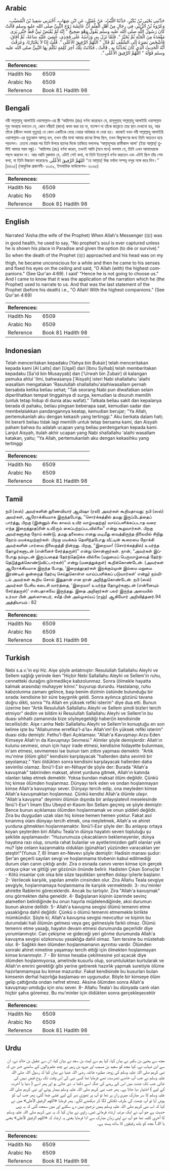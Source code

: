 ## Arabic


<div dir="rtl" lang="ar" style={{fontSize:'larger',backgroundColor:'#f8f9fa',padding:20}}>
حَدَّثَنِي يَحْيَى بْنُ بُكَيْرٍ، حَدَّثَنَا اللَّيْثُ، عَنْ عُقَيْلٍ، عَنِ ابْنِ شِهَابٍ، أَخْبَرَنِي سَعِيدُ بْنُ الْمُسَيَّبِ، وَعُرْوَةُ بْنُ الزُّبَيْرِ، فِي رِجَالٍ مِنْ أَهْلِ الْعِلْمِ أَنَّ عَائِشَةَ زَوْجَ النَّبِيِّ صلى الله عليه وسلم قَالَتْ كَانَ رَسُولُ اللَّهِ صلى الله عليه وسلم يَقُولُ وَهْوَ صَحِيحٌ ‏"‏ إِنَّهُ لَمْ يُقْبَضْ نَبِيٌّ قَطُّ حَتَّى يَرَى مَقْعَدَهُ مِنَ الْجَنَّةِ ثُمَّ يُخَيَّرُ ‏"‏‏.‏ فَلَمَّا نَزَلَ بِهِ، وَرَأْسُهُ عَلَى فَخِذِي، غُشِيَ عَلَيْهِ سَاعَةً، ثُمَّ أَفَاقَ، فَأَشْخَصَ بَصَرَهُ إِلَى السَّقْفِ ثُمَّ قَالَ ‏"‏ اللَّهُمَّ الرَّفِيقَ الأَعْلَى ‏"‏‏.‏ قُلْتُ إِذًا لاَ يَخْتَارُنَا، وَعَرَفْتُ أَنَّهُ الْحَدِيثُ الَّذِي كَانَ يُحَدِّثُنَا بِهِ ـ قَالَتْ ـ فَكَانَتْ تِلْكَ آخِرَ كَلِمَةٍ تَكَلَّمَ بِهَا النَّبِيُّ صلى الله عليه وسلم قَوْلُهُ ‏"‏ اللَّهُمَّ الرَّفِيقَ الأَعْلَى ‏"‏‏.‏
</div>
<div style={{backgroundColor:'#f8f9fa',padding:20, marginBottom: 10}}><table> <thead> <tr> <th>References:</th> <th></th> </tr> </thead> <tbody><tr><td>Hadith No</td><td>6509</td></tr><tr><td>Arabic No</td><td>6509</td></tr><tr><td>Reference</td><td>Book 81 Hadith 98</td></tr></tbody></table></div>

## Bengali


<div dir="ltr" lang="bn" style={{fontSize:'larger',backgroundColor:'#f8f9fa',padding:20}}>
নবী সাল্লাল্লাহু আলাইহি ওয়াসাল্লাম-এর স্ত্রী ‘আয়িশাহ (রাঃ) বর্ণনা করেছেন যে, রাসূলুল্লাহ্ সাল্লাল্লাহু আলাইহি ওয়াসাল্লাম সুস্থ অবস্থায় বলতেন যে, কোন নবীরই (জান) কবয করা হয় না, যতক্ষণ না তাঁকে জান্নাতে তার স্থান দেখানো হয়, আর তাঁকে (জীবন অথবা মৃত্যুর) যে কোন একটিকে বেছে নেয়ার অধিকার না দেয়া হয়। কাজেই যখন নবী সাল্লাল্লাহু আলাইহি ওয়াসাল্লাম-এর মৃত্যুকাল আসন্ন হল, তখন তাঁর মাথা আমার রানের উপর ছিল, তখন কিছুক্ষণের জন্য তিনি অচেতন হয়ে পড়লেন। চেতনা ফেরার পর তিনি উপরে ছাদের দিকে তাকিয়ে বললেনঃ ‘আল্লাহুম্মার রাফীকাল আলা’ (ইয়া আল্লাহ্! তুমিই আমার পরম বন্ধু)। ‘আয়িশাহ (রাঃ) বর্ণনা করেন, তখনই আমি (মনে মনে) বললাম যে, তিনি এখন আমাদেরকে পছন্দ করবেন না। আর আমি বুঝলাম যে, এটাই সেই কথা, যা তিনি ইতোপূর্বে বর্ণনা করতেন এবং এটাই ছিল তাঁর শেষ কথা, যা তিনি উচ্চারণ করেছেনঃ اللهُمَّ الرَّفِيقَ الأَعْلَى ‘‘হে আল্লাহ্! উচ্চ মর্যাদা সম্পন্ন বন্দুর সঙ্গে করে দিন।’’ [৪৪৩৫] (আধুনিক প্রকাশনী- ৬০৫৯, ইসলামিক ফাউন্ডেশন- ৬০৬৫)
</div>
<div style={{backgroundColor:'#f8f9fa',padding:20, marginBottom: 10}}><table> <thead> <tr> <th>References:</th> <th></th> </tr> </thead> <tbody><tr><td>Hadith No</td><td>6509</td></tr><tr><td>Arabic No</td><td>6509</td></tr><tr><td>Reference</td><td>Book 81 Hadith 98</td></tr></tbody></table></div>

## English


<div dir="ltr" lang="en" style={{fontSize:'larger',backgroundColor:'#f8f9fa',padding:20}}>
Narrated 'Aisha:(the wife of the Prophet) When Allah's Messenger (ﷺ) was in good health, he used to say, "No prophet's soul is ever captured unless he is shown his place in Paradise and given the option (to die or survive)." So when the death of the Prophet (ﷺ) approached and his head was on my thigh, he became unconscious for a while and then he came to his senses and fixed his eyes on the ceiling and said, "O Allah (with) the highest companions." (See Qur'an 4:69). I said' "Hence he is not going to choose us." And I came to know that it was the application of the narration which he (the Prophet) used to narrate to us. And that was the last statement of the Prophet (before his death) i.e., "O Allah! With the highest companions." (See Qur'an 4:69)
</div>
<div style={{backgroundColor:'#f8f9fa',padding:20, marginBottom: 10}}><table> <thead> <tr> <th>References:</th> <th></th> </tr> </thead> <tbody><tr><td>Hadith No</td><td>6509</td></tr><tr><td>Arabic No</td><td>6509</td></tr><tr><td>Reference</td><td>Book 81 Hadith 98</td></tr></tbody></table></div>

## Indonesian


<div dir="ltr" lang="id" style={{fontSize:'larger',backgroundColor:'#f8f9fa',padding:20}}>
Telah menceritakan kepadaku [Yahya bin Bukair] telah menceritakan kepada kami [Al Laits] dari [Uqail] dari [Ibnu Syihab] telah memberitakan kepadaku [Sa'id bin Musayyab] dan ['Urwah bin Zubair] di kalangan pemuka ahlul 'ilmi, bahwasanya ['Aisyah] isteri Nabi shallallahu 'alaihi wasallam mengatakan 'Rasulullah shallallahu'alaihiwasallam pernah bersabda ketika beliau sehat; "Tak seorang Nabi pun diwafatkan selain diperlihatkan tempat tinggalnya di surga, kemudian ia disuruh memilih (untuk tetap hidup di dunia atau wafat)." Tatkala beliau sakit dan kepalanya berada di pahaku, beliau pingsan beberapa saat, kemudian sadar dan membelalakkan pandangannya keatap, kemudian berujar; "Ya Allah, pertemukanlah aku dengan kekasih yang tertinggi." Aku berkata dalam hati; Ini berarti beliau tidak lagi memilih untuk tetap bersama kami, dan Aisyah paham bahwa itu adalah ucapan yang beliau perdengarkan kepada kami. Lanjut Aisyah, itulah akhir ucapan yang Nabi shallallahu 'alaihi wasallam katakan, yaitu; "Ya Allah, pertemukanlah aku dengan kekasihku yang tertinggi
</div>
<div style={{backgroundColor:'#f8f9fa',padding:20, marginBottom: 10}}><table> <thead> <tr> <th>References:</th> <th></th> </tr> </thead> <tbody><tr><td>Hadith No</td><td>6509</td></tr><tr><td>Arabic No</td><td>6509</td></tr><tr><td>Reference</td><td>Book 81 Hadith 98</td></tr></tbody></table></div>

## Tamil


<div dir="ltr" lang="ta" style={{fontSize:'larger',backgroundColor:'#f8f9fa',padding:20}}>
நபி (ஸல்) அவர்களின் துணைவியார் ஆயிஷா (ரலி) அவர்கள் கூறியதாவது: நபி (ஸல்) அவர்கள், ஆரோக்கியமாக இருந்தபோது, “சொர்க்கத்தில் தமது இருப்பிடத்தைப் பார்த்து, பிறகு (இன்னும் சில காலம் உயிர் வாழ்வதற்கு) வாய்ப்பளிக்கப்படாத வரை எந்த இறைத்தூத(ரின் உயி)ரும் கைப்பற்றப்படவில்லை” என்று கூறுவார்கள். பிறகு அவர்களுக்கு நோய் கண்டு, தமது தலையை எனது மடிமீது வைத்திருந்த நிலையில் சிறிது நேரம் மயக்கமுற்றார்கள். பிறகு மயக்கம் தெளிந்தபோது வீட்டின் கூரையை நோக்கி அவர்களின் பார்வை நிலைகுத்தி நின்றது. பிறகு, “இறைவா! (சொர்க்கத்தில்) உயர்ந்த தோழர்களுடன் (என்னைச் சேர்த்தருள்)” என்று சொன்னார்கள். நான், “அவர்கள் இப்போது நம்முடன் இருப்பதைத் தேர்ந்தெடுக்க வில்லை (மறுமைப் பெருவாழ்வைத் தேர்ந்தெடுத்துக்கொண்டுவிட்டார்கள்)” என்று (மனத்துக்குள்) கூறிக்கொண்டேன். (அவர்கள் ஆரோக்கியமாக இருந்த போது, ‘இறைத்தூதர்கள் இறக்கும்முன் இம்மை மறுமை இரண்டில் ஒன்றைத் தேர்வு செய்துகொள்ள வாய்ப்பளிக்கப் படுவார்கள்’ என்று) நம்மிடம் அவர்கள் கூறிய சொல் இதுதான் என நான் அறிந்துகொண்டேன். நபி (ஸல்) அவர்கள் பேசிய கடைசி வார்த்தை, ‘இறைவா! உயர்ந்த தோழர்களுடன் (என்னையும் சேர்த்தருள்)’ என்பதாகவே இருந்தது. இதை அறிஞர்கள் பலர் இருந்த அவையில் உர்வா பின் அஸ்ஸுபைர், சயீத் பின் அல்முசய்யப் (ரஹ்) ஆகியோர் அறிவித்தனர்.94 அத்தியாயம் : 82
</div>
<div style={{backgroundColor:'#f8f9fa',padding:20, marginBottom: 10}}><table> <thead> <tr> <th>References:</th> <th></th> </tr> </thead> <tbody><tr><td>Hadith No</td><td>6509</td></tr><tr><td>Arabic No</td><td>6509</td></tr><tr><td>Reference</td><td>Book 81 Hadith 98</td></tr></tbody></table></div>

## Turkish


<div dir="ltr" lang="tr" style={{fontSize:'larger',backgroundColor:'#f8f9fa',padding:20}}>
Nebi s.a.v.'in eşi Hz. Aişe şöyle anlatmıştır: Resulullah Sallallahu Aleyhi ve Sellem sağlığı yerinde iken "Hiçbir Nebi Sallallahu Aleyhi ve Sellem'in ruhu, cennetteki durağını görmedikçe kabzolunmaz. Sonra (ölmekle hayatta kalmak arasında) muhayyer kılınır." buyurup dururdu. Hastalanıp, ruhu kabzolunma zamanı gelince, başı benim dizimin üstünde bulunduğu bir sırada: kendisine bir süre baygınlık geldi. Sonra ayılınca gözünü tavana doğru dikti, sonra "Ya Allah en yüksek refiki isterim" diye dua etti. Bunun üzerine ben "Artık Resulullah Sallallahu Aleyhi ve Sellem şimdi bizleri tercih etmiyor" dedim ve bildim ki Resulullah Sallallahu Aleyhi ve Sellem'in bu duası sıhhatlı zamanında bize söyleyegeldiği haber(in kendisinde tecellisi)dir. Aişe r.anha Nebi Sallallahu Aleyhi ve Sellem'in konuştuğu en son kelime işte bu "Allahumme errefika'l-a'la= Allah'ım! En yüksek refiki isterim" duası oldu demiştir. Fethu'l-Bari Açıklaması: "Allah'a Kavuşmayı Arzu Eden Kimseye Allah'ın da Kavuşmayı Sevmesi." Alimler şöyle demişlerdir: Allah'ın kulunu sevmesi, onun için hayır irade etmesi, kendisine hidayette bulunması, in'am etmesi, sevmemesi ise bunun tam zıttını yapması demektir. "Artık mu'mine (ölüm gibi)" kendisini karşılayacak "hallerden daha sevimli bir şeyolamaz." Yani öldükten sonra kendisini karşılayacak hallerden daha sevimlisi olamaz. İbnü'I-Esir en-Nihaye'de şöyle der: Burada "Allah'a kavuşmak" tabirinden maksat, ahiret yurduna gitmek, Allah'ın katında olanları talep etmek demektir. Yoksa bundan maksat ölüm değildir. Çünkü hiç kimse ölümden hoşlanmaz. Dünyayı terk eden ve ondan hoşlanmayan kimse Allah'a kavuşmayı sever. Dünyayı tercih edip, ona meyleden kimse Allah'a kavuşmaktan hoşlanmaz. Çünkü kendisi Allah'a ölümle ulaşır. "Allah'a kavuşma" deyimini ölümün dışında bir anlayışlatevil meselesinde İbnü'l-Esır'i İmam Ebu Ubeyd el-Kasım İbn Sellam geçmiş ve şöyle demiştir: Bence bunun açıklaması ölümden hoşlanmamak ve onun şiddeti değildir. Zira bu duygudan uzak olan hiç kimse hemen hemen yoktur. Fakat asıl kınanmış olanı dünyayı tercih etmek, ona meyletmek, Allah'a ve ahiret yurduna gitmekten hoşlanmamaktır. İbnü'l-Esır şöyle der: Bu anlayışı ortaya koyan şeylerden biri Allahu Teala'ın dünya hayatını seven topluluğu şu şekilde ayıplamasıdır: "Huzurumuza çıkacaklannı beklemeyenler, dünya hayatına razı olup, onunla rahat bulanlar ve ayetlerimizden gafil olanlar yok mu? İşte onlann kazanmakta olduklan (günahlar) yüzünden varacaklan yer ateştir!"(Yunus 7, 8) İmam en-Nevevı şöyle demiştir: Hadisin manası şudur: Şer'an geçerli sayılan sevgi ve hoşlanmama tövbenin kabul edilmediği durum olan canın çıktığı andır. Zira o esnada canını veren kimse için gerçek ortaya çıkar ve gittiği yer gözünün önünde belirir. Hadisten Çıkan Sonuçlar 1 - Kötü insanlar çok olsa bile söze taşıdıkları şereften dolayı iyilerle başlanır. 2- Verilecek karşılık, yapılan amelin cinsinden olur. Zira Allahu Teala sevgiye sevgiyle, hoşlanmamaya hoşlanmama ile karşılık vermektedir. 3- mu'minler ahirette Rablerini göreceklerdir. Ancak bu tartışılır. Zira "Allah'a kavuşmak" onu görmekten daha geneldir. 4- Bağışlanan kişinin üzerinde sevinç alametleri belirdiğinde bu onun hayırla müjdelendiğinde, aksi durumun bunun aksine delildir. 5- Allah'a kavuşma sevgisi ölümü temenni etme yasaklığına dahil değildir. Çünkü o ölümü temenni etmemekle birlikte mümkündür. Şöyle ki; Allah'a kavuşma sevgisi mevcuttur ve kişinin bu durumdaki hali ölümün gelmesi veya geç gelmesiyle farklı olmaz. Ölümü temenni etme yasağı, hayatın devam etmesi durumunda geçerlidir diye yorumlanmıştır. Can çekişme ve gideceği yeri görme durumunda Allah'a kavuşma sevgisi sözkonusu yasaklığa dahil olmaz. Tam tersine bu müstehab olur. 6- Sağlıklı iken ölümden hoşlanmamanın ayrıntısı vardır. Ölümden sonraki ahiret nimetine yaşamayı tercih ettiği için ölmekten hoşlanmayan kimse kınanmıştır. 7 - Bir kimse hesaba çekilmesine yol açacak diye ölümden hoşlanmıyorsa, amelinde kusurlu olup, sorumluluktan kurtularak ve Allah'ın emrini gerektiği gibi yerine getirerek hazırlık yapmak suretiyle ölüme hazırlanmamışsa bu kimse mazurdur. Fakat kendisinde bu kusurları bulan kimsenin derhal hazırlığa başlaması en uygunudur. Böyle bir kimseye ölüm gelip çattığında ondan nefret etmez. Aksine ölümden sonra Allah'a kavuşmayı umduğu için onu sever. 8- Allahu Teala'ı bu dünyada canlı olan hiçbir şahıs göremez. Bu mu'minler için öldükten sonra gerçekleşecektir
</div>
<div style={{backgroundColor:'#f8f9fa',padding:20, marginBottom: 10}}><table> <thead> <tr> <th>References:</th> <th></th> </tr> </thead> <tbody><tr><td>Hadith No</td><td>6509</td></tr><tr><td>Arabic No</td><td>6509</td></tr><tr><td>Reference</td><td>Book 81 Hadith 98</td></tr></tbody></table></div>

## Urdu


<div dir="rtl" lang="ur" style={{fontSize:'larger',backgroundColor:'#f8f9fa',padding:20}}>
مجھ سے یحییٰ بن بکیر نے بیان کیا، کہا ہم سے لیث بن سعد نے بیان کیا، ان سے عقیل بن خالد نے، ان سے ابن شہاب نے، کہا مجھ کو سعید بن مسیب اور عروہ بن زبیر نے چند علم والوں کے سامنے خبر دی کہ نبی کریم صلی اللہ علیہ وسلم کی زوجہ مطہرہ عائشہ رضی اللہ عنہا نے بیان کیا کہ رسول اللہ صلی اللہ علیہ وسلم نے جب آپ خاصے تندرست تھے فرمایا تھا کسی نبی کی اس وقت تک روح قبض نہیں کی جاتی جب تک جنت میں اس کے رہنے کی جگہ اسے دکھا نہ دی جاتی ہو اور پھر اسے ( دنیا یا آخرت کے لیے ) اختیار دیا جاتا ہے۔ پھر جب نبی کریم صلی اللہ علیہ وسلم بیمار ہوئے اور نبی کریم صلی اللہ علیہ وسلم کا سر مبارک میری ران پر تھا تو آپ پر تھوڑی دیر کے لیے غشی چھا گئی، پھر جب آپ کو ہوش آیا تو آپ چھت کی طرف ٹکٹکی لگا کر دیکھنے لگے۔ پھر فرمایا «اللهم الرفيق الأعلى» میں نے کہا کہ اب نبی کریم صلی اللہ علیہ وسلم ہمیں ترجیح نہیں دے سکتے اور میں سمجھ گئی کہ یہ وہی حدیث ہے جو آپ نے ایک مرتبہ ارشاد فرمائی تھی۔ راوی نے بیان کیا کہ یہ نبی کریم صلی اللہ علیہ وسلم کا آخری کلمہ تھا جو آپ نے اپنی زبان مبارک سے ادا فرمایا یعنی یہ ارشاد کہ «اللهم الرفيق الأعلى» یعنی یا اللہ! مجھ کو بلند رفیقوں کا ساتھ پسند ہے۔
</div>
<div style={{backgroundColor:'#f8f9fa',padding:20, marginBottom: 10}}><table> <thead> <tr> <th>References:</th> <th></th> </tr> </thead> <tbody><tr><td>Hadith No</td><td>6509</td></tr><tr><td>Arabic No</td><td>6509</td></tr><tr><td>Reference</td><td>Book 81 Hadith 98</td></tr></tbody></table></div>
